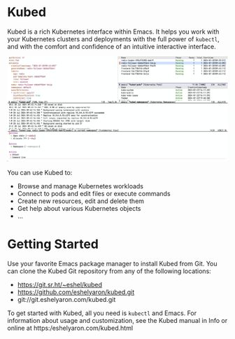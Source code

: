 # Kubed

Kubed is a rich Kubernetes interface within Emacs.  It helps you work
with your Kubernetes clusters and deployments with the full power of
`kubectl`, and with the comfort and confidence of an intuitive
interactive interface.

![Kubed](kubed.png)

You can use Kubed to:

- Browse and manage Kubernetes workloads
- Connect to pods and edit files or execute commands
- Create new resources, edit and delete them
- Get help about various Kubernetes objects
- ...

# Getting Started

Use your favorite Emacs package manager to install Kubed from Git.  You
can clone the Kubed Git repository from any of the following locations:

- https://git.sr.ht/~eshel/kubed
- https://github.com/eshelyaron/kubed.git
- git://git.eshelyaron.com/kubed.git

To get started with Kubed, all you need is `kubectl` and Emacs.  For
information about usage and customization, see the Kubed manual in Info
or online at https:/eshelyaron.com/kubed.html
